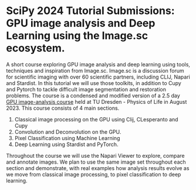 # SciPy 2024 Tutorial Submissions: GPU image analysis and Deep Learning using the Image.sc ecosystem. 

A short course exploring GPU image analysis and deep learning using tools, techniques and inspiration from Image.sc.  Image.sc is a discussion forum for scientific imaging with over 60 scientific partners, including CLIJ, Napari and Stardist.  In this tutorial we will use those toolkits, in addition to Cupy and Pytorch to tackle difficult image segmentation and restoration problems.  The course is a condensed and modified version of a 2.5 day [GPU image-analysis course](https://github.com/BiAPoL/PoL-BioImage-Analysis-TS-GPU-Accelerated-Image-Analysis/tree/main?tab=readme-ov-file) held at TU Dresden - Physics of Life in August 2023.   This course consists of 4 main sections.

1.  Classical image processing on the GPU using Clij, CLesperanto and Cupy
2.  Convolution and Deconvolution on the GPU.
3.  Pixel Classification using Machine Learning 
4.  Deep Learning using Stardist and PyTorch.

Throughout the course we will use the Napari Viewer to explore, compare and annotate images.  We plan to use the same image set throughout each section and demonstrate, with real examples how analysis results evolve as we move from classical image processing, to pixel classification to deep learning. 
